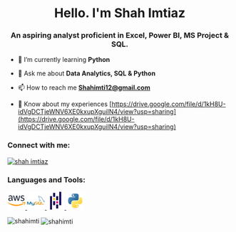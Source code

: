 <h1 align="center">Hello. I'm Shah Imtiaz</h1>
<h3 align="center">An aspiring analyst proficient in Excel, Power BI, MS Project & SQL.</h3>

- 🌱 I’m currently learning **Python**

- 💬 Ask me about **Data Analytics, SQL & Python**

- 📫 How to reach me **Shahimti12@gmail.com**

- 📄 Know about my experiences [https://drive.google.com/file/d/1kH8U-idVgDCTjeWNV6XE0kxupXguiIN4/view?usp=sharing](https://drive.google.com/file/d/1kH8U-idVgDCTjeWNV6XE0kxupXguiIN4/view?usp=sharing)

<h3 align="left">Connect with me:</h3>
<p align="left">
<a href="https://linkedin.com/in/shah imtiaz" target="blank"><img align="center" src="https://raw.githubusercontent.com/rahuldkjain/github-profile-readme-generator/master/src/images/icons/Social/linked-in-alt.svg" alt="shah imtiaz" height="30" width="40" /></a>
</p>

<h3 align="left">Languages and Tools:</h3>
<p align="left"> <a href="https://aws.amazon.com" target="_blank" rel="noreferrer"> <img src="https://raw.githubusercontent.com/devicons/devicon/master/icons/amazonwebservices/amazonwebservices-original-wordmark.svg" alt="aws" width="40" height="40"/> </a> <a href="https://www.mysql.com/" target="_blank" rel="noreferrer"> <img src="https://raw.githubusercontent.com/devicons/devicon/master/icons/mysql/mysql-original-wordmark.svg" alt="mysql" width="40" height="40"/> </a> <a href="https://pandas.pydata.org/" target="_blank" rel="noreferrer"> <img src="https://raw.githubusercontent.com/devicons/devicon/2ae2a900d2f041da66e950e4d48052658d850630/icons/pandas/pandas-original.svg" alt="pandas" width="40" height="40"/> </a> <a href="https://www.python.org" target="_blank" rel="noreferrer"> <img src="https://raw.githubusercontent.com/devicons/devicon/master/icons/python/python-original.svg" alt="python" width="40" height="40"/> </a> </p>

<p><img align="left" src="https://github-readme-stats.vercel.app/api/top-langs?username=shahimti&show_icons=true&locale=en&layout=compact" alt="shahimti" /></p>

<p>&nbsp;<img align="center" src="https://github-readme-stats.vercel.app/api?username=shahimti&show_icons=true&locale=en" alt="shahimti" /></p>



